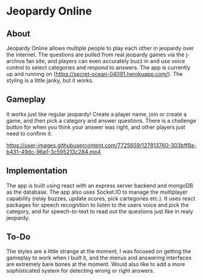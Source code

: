 # Jeopardy Online

## About

Jeopardy Online allows multiple people to play each other in jeopardy over the internet. The questions are pulled from real jeopardy games via the j-archive fan site, and players can even accurately buzz in and use voice control to select categories and respond to answers. The app is currently up and running on (https://secret-ocean-04091.herokuapp.com/). The styling is a little janky, but it works. 

## Gameplay

It works just like regular jeopardy! Create a player name, join or create a game, and then pick a category and answer questions. There is a challenge button for when you think your answer was right, and other players just need to confirm it. 



https://user-images.githubusercontent.com/7725659/127913760-303bff9a-b431-49dc-96e1-3c595213c284.mp4



## Implementation

The app is built using react with an express server backend and mongoDB as the database. The app also uses Socket.IO to manage the multiplayer capability (relay buzzes, update scores, pick cartegories etc.). It uses react packages for speech recognition to listen to the users voice and pick the category, and for speech-to-text to read out the questions just like in realy jeopardy.

## To-Do
The styles are a little strange at the moment, I was focused on getting the gameplay to work when I built it, and the menus and answering interfaces are extremely bare bones at the moment. Would also like to add a more sophisticated system for detecting wrong or right answers. 

